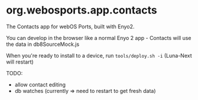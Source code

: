org.webosports.app.contacts
===========================

The Contacts app for webOS Ports, built with Enyo2.

You can develop in the browser like a normal Enyo 2 app - Contacts
will use the data in db8SourceMock.js

When you're ready to install to a device, run `tools/deploy.sh -i`
(Luna-Next will restart)

TODO:
* allow contact editing
* db watches (currently => need to restart to get fresh data)
